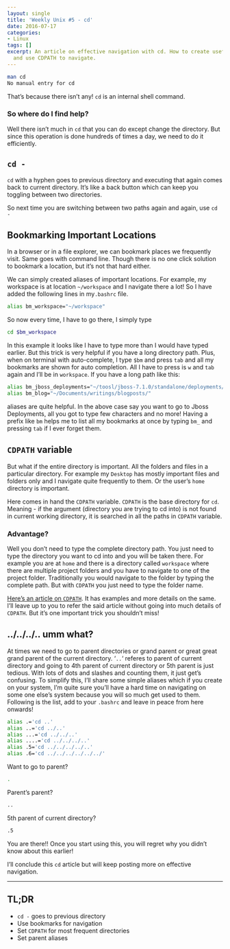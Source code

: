```yaml
---
layout: single
title: 'Weekly Unix #5 - cd'
date: 2016-07-17
categories:
- Linux
tags: []
excerpt: An article on effective navigation with cd. How to create useful aliases
  and use CDPATH to navigate.
---
```

```bash
man cd
No manual entry for cd
```
That’s because there isn’t any! `cd` is an internal shell command.
### So where do I find help?
Well there isn’t much in `cd` that you can do except change the directory. But since this operation is done hundreds of times a day, we need to do it efficiently.

## `cd -`
`cd` with a hyphen goes to previous directory and executing that again comes back to current directory. It’s like a back button which can keep you toggling between two directories.

So next time you are switching between two paths again and again, use `cd -`

## Bookmarking Important Locations
In a browser or in a file explorer, we can bookmark places we frequently visit. Same goes with command line. Though there is no one click solution to bookmark a location, but it’s not that hard either.

We can simply created aliases of important locations. For example, my workspace is at location `~/workspace` and I navigate there a lot! So I have added the following lines in my`.bashrc` file.

```bash
alias bm_workspace="~/workspace"
```
So now every time, I have to go there, I simply type
```bash
cd $bm_workspace
```
In this example it looks like I have to type more than I would have typed earlier. But this trick is very helpful if you have a long directory path. Plus, when on terminal with auto-complete, I type `$bm` and press `tab` and all my bookmarks are shown for auto completion. All I have to press is `w` and `tab` again and I’ll be in `workspace`. If you have a long path like this:

```bash
alias bm_jboss_deployments="~/toosl/jboss-7.1.0/standalone/deployments/"
alias bm_blog="~/Documents/writings/blogposts/"
```
aliases are quite helpful. In the above case say you want to go to Jboss Deployments, all you got to type few characters and no more!
Having a prefix like `bm` helps me to list all my bookmarks at once by typing `bm_` and pressing `tab` if I ever forget them.


## `CDPATH` variable

But what if the entire directory is important. All the folders and files in a particular directory. For example my `Desktop` has mostly important files and folders only and I navigate quite frequently to them. Or the user’s `home` directory is important.

Here comes in hand the `CDPATH` variable. `CDPATH` is the base directory for `cd`. Meaning - if the argument (directory you are trying to cd into) is not found in current working directory, it is searched in all the paths in `CDPATH` variable.
### Advantage?
Well you don’t need to type the complete directory path. You just need to type the directory you want to cd into and you will be taken there. 
For example you are at `home` and there is a directory called `workspace` where there are multiple project folders and you have to navigate to one of the project folder. Traditionally you would navigate to the folder by typing the complete path. But with `CDPATH` you just need to type the folder name.

[Here’s an article on `CDPATH`](http://sureshsarda.in/2016/07/13/cdpath). It has examples and more details on the same. I’ll leave up to you to refer the said article without going into much details of `CDPATH`. But it’s one important trick you shouldn’t miss!

## ../../../.. umm what?
At times we need to go to parent directories or grand parent or great great grand parent of the current directory. ‘`..`‘ referes to parent of current directory and going to 4th parent of current directory or 5th parent is just tedious. With lots of dots and slashes and counting them, it just get’s confusing. To simplify this, I’ll share some simple aliases which if you create on your system, I’m quite sure you’ll have a hard time on navigating on some one else’s system because you will so much get used to them.
Following is the list, add to your `.bashrc` and leave in peace from here onwards!

```bash
alias .='cd ..'
alias ..='cd ../..'
alias ...='cd ../../..'
alias ....='cd ../../../..'
alias .5='cd ../../../../..'
alias .6='cd ../../../../../../'
```
Want to go to parent?
```bash
.
```
Parent’s parent?
```bash
..
```
5th parent of current directory?
```bash
.5
```
You are there!!
Once you start using this, you will regret why you didn’t know about this earlier!

I’ll conclude this `cd` article but will keep posting more on effective navigation.

---
## TL;DR</h2>
- `cd -` goes to previous directory
- Use bookmarks for navigation
- Set `CDPATH` for most frequent directories
- Set parent aliases

